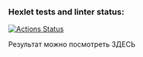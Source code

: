 ### Hexlet tests and linter status:
[![Actions Status](https://github.com/MKashtanov/python-project-52/actions/workflows/hexlet-check.yml/badge.svg)](https://github.com/MKashtanov/python-project-52/actions)

Результат можно посмотреть ЗДЕСЬ